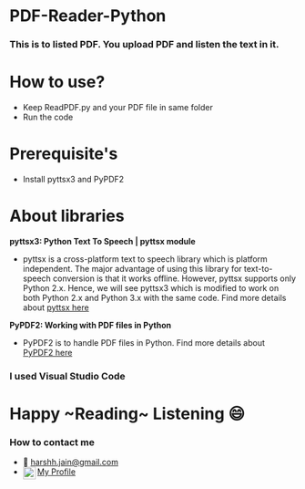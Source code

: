 # PDF-Reader-Python

### This is to listed PDF. You upload PDF and listen the text in it. 

# How to use? 
* Keep ReadPDF.py and your PDF file in same folder
* Run the code

# Prerequisite's 
* Install pyttsx3 and PyPDF2

# About libraries
**pyttsx3: Python Text To Speech | pyttsx module**
* pyttsx is a cross-platform text to speech library which is platform independent. The major advantage of using this library for text-to-speech conversion is that it works offline. However, pyttsx supports only Python 2.x. Hence, we will see pyttsx3 which is modified to work on both Python 2.x and Python 3.x with the same code. 
Find more details about [pyttsx here](https://www.geeksforgeeks.org/python-text-to-speech-pyttsx-module/)

**PyPDF2: Working with PDF files in Python**
* PyPDF2 is to handle PDF files in Python. Find more details about [PyPDF2 here](https://pythonhosted.org/PyPDF2/)

### I used Visual Studio Code

# Happy ~Reading~ Listening :smile:

### How to contact me
 * :email: [harshh.jain@gmail.com](mailto:harshh.jain@gmail.com)
 * <img align="left" alt="SvenC | LinkedIn" width="22px" src="https://cdn.jsdelivr.net/npm/simple-icons@v3/icons/linkedin.svg" />[My Profile](https://www.linkedin.com/in/harsh-vardhan-jain-a651816a/)
